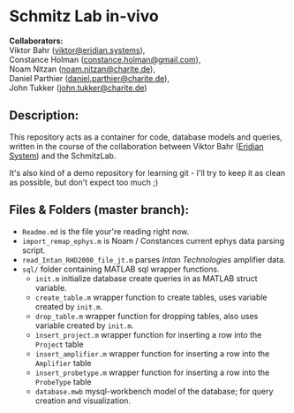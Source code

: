 # Schmitz Lab in-vivo 

__Collaborators:__  
Viktor Bahr (viktor@eridian.systems),  
Constance Holman (constance.holman@gmail.com),  
Noam Nitzan (noam.nitzan@charite.de),  
Daniel Parthier (daniel.parthier@charite.de),  
John Tukker (john.tukker@charite.de)

## Description: 

This repository acts as a container for code, database models and queries, written in the course of the collaboration between Viktor Bahr ([Eridian System](https://eridian.systems)) and the SchmitzLab.

It's also kind of a demo repository for learning git - I'll try to keep it as clean as possible, but don't expect too much ;)

## Files & Folders (master branch):

- ``Readme.md`` is the file your're reading right now.
- ``import_remap_ephys.m`` is Noam / Constances current ephys data parsing script.
- ``read_Intan_RHD2000_file_jt.m`` parses _Intan Technologies_ amplifier data.
- ``sql/`` folder containing MATLAB sql wrapper functions.
    - ``init.m`` initialize database create queries in as MATLAB struct variable.
    - ``create_table.m`` wrapper function to create tables, uses variable created by ``init.m``.
    - ``drop_table.m`` wrapper function for dropping tables, also uses variable created by ``init.m``.
    - ``ìnsert_project.m`` wrapper function for inserting a row into the ``Project`` table
    - ``insert_amplifier.m`` wrapper function for inserting a row into the ``Amplifier`` table
    - ``insert_probetype.m`` wrapper function for inserting a row into the ``ProbeType`` table
    - ``database.mwb`` mysql-workbench model of the database; for query creation and visualization.
